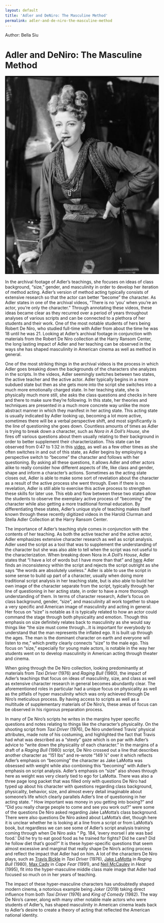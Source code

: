 ```yaml
---
layout: default
title: 'Adler and DeNiro: The Masculine Method'
permalink: adler-and-de-niro-the-masculine-method
---
```

<!-- Add an essay or interpretive material below this line,
using HTML or markdown.  Do not modify this file above this line -->
Author: Bella Siu 

# Adler and DeNiro: The Masculine Method 

<html lang="en">
<head>
    <meta charset="UTF-8">
    <meta name="viewport" content="width=device-width, initial-scale=1.0">
</head>
<body>
    <img src="https://github.com/annotatingadler/adler-project/blob/gh-pages/Screen%20Shot%202024-05-08%20at%2012.14.02%20PM.png?raw=true" alt="Screenshot of Adler Project">
</body>
</html>

In the archival footage of Adler’s teachings, she focuses on ideas of class background, “size,” gender, and masculinity in order to develop her iteration of method acting. Adler’s version of method acting typically consists of extensive research so that the actor can better “become” the character. As Adler states in one of the archival videos, “There is no ‘you’ when you’re an actor, you’re only the character.” Through annotating these videos, these ideas became clear as they recurred over a period of years throughout analyses of various scripts and can be connected to a plethora of her students and their work. One of the most notable students of hers being Robert De Niro, who studied full-time with Adler from about the time he was 18 until he was 21. Looking at Adler’s archival footage in conjunction with materials from the Robert De Niro collection at the Harry Ransom Center, the long lasting impact of Adler and her teaching can be observed in the ways she has shaped masculinity in American cinema as well as method in general. 

One of the most striking things in the archival videos is the process in which Adler goes breaking down the backgrounds of the characters she analyzes in the scripts. In the videos, Adler seemingly switches between two states, the active teacher and the active actor. Adler typically begins in a more subdued state but then as she gets more into the script she switches into a much more emotionally charged state. In her teaching state, she is physically much more still, she asks the class questions and checks in here and there to make sure they’re following. In this state, her theories and techniques are presented in a much more concrete way unlike the more abstract manner in which they manifest in her acting state. This acting state is usually indicated by Adler looking up, becoming a lot more active, sometimes there will be a verbal perspective shift, and most significantly is the line of questioning she goes down. Countless amounts of times as Adler is trying to break down a character, such as *Nora in A Doll’s House*, she fires off various questions about them usually relating to their background in order to better supplement their characterization. This state can be observed from 0:47 to 1:32 in this [video](https://annotatingadler.github.io/adler-project/selection-from-script-interpretation-class-a-doll-s-house-by-henrik-ibsen-ads0244-), as well as a few other times as she often switches in and out of this state, as Adler begins by employing a perspective switch to “become” the character and follows with her questioning. By asking all these questions, it allows Adler and other actors alike to really consider how different aspects of life, like class and gender, shape and inform a character’s actions. Sometimes as the acting state closes out, Adler is able to make some sort of revelation about the character as a result of the active process she went through. Even if there is no revelation, Adler is still able to exercise this active process to strengthen these skills for later use. This ebb and flow between these two states allow the students to observe the exemplary active process of “becoming” the character while also getting a more traditional formal education. By differentiating these states, Adler’s unique style of teaching makes itself known through these recently digitized videos in the Harold Clurman and Stella Adler Collection at the Harry Ransom Center.

The importance of Adler’s teaching style comes in conjunction with the contents of her teaching. As both the active teacher and the active actor, Adler emphasizes extensive character research as well as script analysis. Adler used the script as a tool that was to supplement the understanding of the character but she was also able to tell when the script was not useful to the characterization. When breaking down Nora in *A Doll’s House*, Adler states that “I have a lot of words but I have more than that” and [here](https://annotatingadler.github.io/adler-project/selection-from-script-interpretation-class-a-doll-s-house-by-henrik-ibsen-ads0243-) Adler finds an inconsistency within the script and rejects the script outright as she says “the words are absolutely useless.” Adler is able to use the script in some sense to build up part of a character, usually when doing more traditional script analysis in her teaching state, but is also able to build her own image of the character separate from the script, typically through her line of questioning in her acting state, in order to have a more thorough understanding of them. In terms of character research, Adler’s focus on class background, gender, “size”, and masculinity all work together to shape a very specific and American image of masculinity and acting in general. Her focus on “size” is notable as it is typically related to how an actor could command the stage through both physicality and emotion. Though this emphasis on size definitely relates back to masculinity as she would say things like  “the size must come through…It is important for everybody to understand that the man represents the inflated ego. It is built up through the ages. The man is the dominant character on earth and everyone will listen to me,” which pretty clearly connects “size” to the male ego. This focus on “size,” especially for young male actors, is notable in the way her students went on to develop masculinity in American acting through theater and cinema.

When going through the De Niro collection, looking predominantly at materials from *Taxi Driver* (1976) and *Raging Bull* (1980), the impact of Adler’s teachings that focus on ideas of masculinity, size, and class as well as extensive character research in general becomes abundantly clear. The aforementioned roles in particular had a unique focus on physicality as well as the pitfalls of hyper masculinity which was only achieved through De Niro’s meticulous process. By having access to scripts as well as a multitude of supplementary materials of De Niro’s, these areas of focus can be observed in his rigorous preparation process. 

In many of De Niro’s scripts he writes in the margins hyper specific questions and notes relating to things like the character’s physicality. On the shooting script from *Taxi Driver* (1976), De Niro underlined Travis’ physical attributes, made note of his costuming, and highlighted the fact that Travis had what was described as a “steely” gaze which is on par with Adler’s advice to “write down the physicality of each character.” In the margins of a draft of a *Raging Bull* (1980) script, De Niro crossed out a line that describes another character as “151 lbs” and re-wrote “149 ¼” over it which reflects Adler’s emphasis on “becoming” the character as Jake LaMotta was obsessed with weight while also combining this “becoming” with Adler’s emphasis on script analysis. Adler’s emphasis on “size” also shows through here as weight was very clearly tied to ego for LaMotta. There was also a three page long packet that was filled only with questions De Niro had typed up about his character with questions regarding class background, physicality, behavior, size, and almost every detail imaginable about someone’s life which clearly parallels Adler’s line of questioning in her acting state. “ How important was money in you getting into boxing?” and “Did you really charge people to come and see you work out?” were some of the questions De Niro asked regarding Jake LaMotta’s class background. There were also questions De Niro asked about LaMotta’s diet, though here it is unclear whether he is looking at a line from a script or from LaMotta’s book, but regardless we can see some of Adler’s script analysis training coming through when De Niro asks “ Pg. 184, ‘every morsel I ate was bad food.’ Did he try to eat good food as he trained for fights? Did he care? Did he follow diet that’s good?” It is these hyper-specific questions that seem almost excessive and marginal that really shape De Niro’s acting process and reflect the impact that Adler had on him. A lot of the characters De Niro plays, such as [Travis Bickle](https://www.youtube.com/watch?v=-QWL-FwX4t4) in *Taxi Driver* (1976), [Jake LaMotta](https://www.youtube.com/watch?v=9yHJcx89XXk) in *Raging Bull* (1980), [Max Cady](https://www.youtube.com/watch?v=6vO-XDUiRqU) in *Cape Fear* (1991), and [Neil McCauley](https://www.youtube.com/watch?v=W754UBkZc3w) in *Heat* (1995), fit into the hyper-masculine middle class male image that Adler had focused so much on in her years of teaching. 

The impact of these hyper-masculine characters has undoubtedly shaped modern cinema, a notorious example being *Joker* (2019) taking direct influence from both *Taxi Driver* (1976) and *King of Comedy* (1982). The way De Niro’s career, along with many other notable male actors who were students of Adler’s, has shaped masculinity in American cinema leads back to Adler’s desire to create a theory of acting that reflected the American national identity. 
